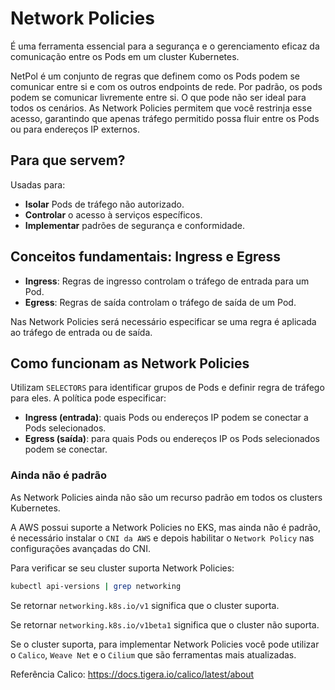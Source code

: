 # Network Policies

É uma ferramenta essencial para a segurança e o gerenciamento eficaz da comunicação entre os Pods em um cluster Kubernetes.

NetPol é um conjunto de regras que definem como os Pods podem se comunicar entre si e com os outros endpoints de rede. 
Por padrão, os pods podem se comunicar livremente entre si. O que pode não ser ideal para todos os cenários.
As Network Policies permitem que você restrinja esse acesso, garantindo que apenas tráfego permitido possa fluir entre os Pods ou para endereços IP externos.

## Para que servem?

Usadas para:
 - **Isolar** Pods de tráfego não autorizado.
 - **Controlar** o acesso à serviços específicos.
 - **Implementar** padrões de segurança e conformidade.

 ## Conceitos fundamentais: Ingress e Egress

 - **Ingress**: Regras de ingresso controlam o tráfego de entrada para um Pod.
 - **Egress**: Regras de saída controlam o tráfego de saída de um Pod.

 Nas Network Policies será necessário especificar se uma regra é aplicada ao tráfego de entrada ou de saída.

 ## Como funcionam as Network Policies

 Utilizam `SELECTORS` para identificar grupos de Pods e definir regra de tráfego para eles. A política pode especificar:

 - **Ingress (entrada)**: quais Pods ou endereços IP podem se conectar a Pods selecionados.
 - **Egress (saída)**: para quais Pods ou endereços IP os Pods selecionados podem se conectar.

 ### Ainda não é padrão

 As Network Policies ainda não são um recurso padrão em todos os clusters Kubernetes.
 
 A AWS possui suporte a Network Policies no EKS, mas ainda não é padrão, é necessário instalar o `CNI da AWS` e depois habilitar o `Network Policy` nas configurações avançadas do CNI.

 Para verificar se seu cluster suporta Network Policies:

 ```bash
kubectl api-versions | grep networking
 ```
Se retornar `networking.k8s.io/v1` significa que o cluster suporta.

Se retornar `networking.k8s.io/v1beta1` significa que o cluster não suporta.

Se o cluster suporta, para implementar Network Policies você pode utilizar o `Calico`, `Weave Net` e o `Cilium` que são ferramentas mais atualizadas.

Referência Calico: https://docs.tigera.io/calico/latest/about
